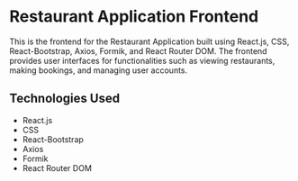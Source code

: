 # Restaurant Application Frontend

This is the frontend for the Restaurant Application built using React.js, CSS, React-Bootstrap, Axios, Formik, and React Router DOM. The frontend provides user interfaces for functionalities such as viewing restaurants, making bookings, and managing user accounts.

## Technologies Used

- React.js
- CSS
- React-Bootstrap
- Axios
- Formik
- React Router DOM